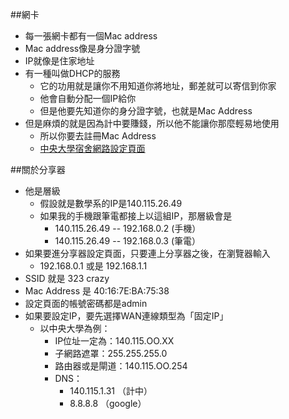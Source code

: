 ##網卡
* 每一張網卡都有一個Mac address
* Mac address像是身分證字號
* IP就像是住家地址
* 有一種叫做DHCP的服務
	* 它的功用就是讓你不用知道你將地址，郵差就可以寄信到你家
	* 他會自動分配一個IP給你
	* 但是他要先知道你的身分證字號，也就是Mac Address
* 但是麻煩的就是因為計中要賺錢，所以他不能讓你那麼輕易地使用
	* 所以你要去註冊Mac Address
	* [中央大學宿舍網路設定頁面](https://uncia.cc.ncu.edu.tw/dormnet/index.php?section=netflow)

##關於分享器
* 他是層級
	* 假設就是數學系的IP是140.115.26.49
	* 如果我的手機跟筆電都接上以這組IP，那層級會是
		* 140.115.26.49 -- 192.168.0.2 (手機）
		* 140.115.26.49 -- 192.168.0.3 (筆電）
* 如果要進分享器設定頁面，只要連上分享器之後，在瀏覽器輸入
	* 192.168.0.1 或是 192.168.1.1
* SSID 就是 323 crazy
* Mac Address 是 40:16:7E:BA:75:38
* 設定頁面的帳號密碼都是admin
* 如果要設定IP，要先選擇WAN連線類型為「固定IP」
	* 以中央大學為例：
		* IP位址一定為：140.115.OO.XX
		* 子網路遮罩：255.255.255.0
		* 路由器或是閘道：140.115.OO.254
		* DNS：
			* 140.115.1.31 （計中）
			* 8.8.8.8 （google）